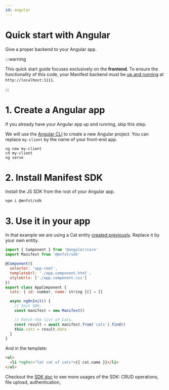 ```yaml
---
id: angular
---
```


# Quick start with Angular

Give a proper backend to your Angular app.

:::warning

This quick start guide focuses exclusively on the **frontend**. To ensure the functionality of this code, your Manifest backend must be [up and running](./introduction.md#install-manifest) at `http://localhost:1111`.

:::

# 1. Create a Angular app

If you already have your Angular app up and running, skip this step.

We will use the [Angular CLI](https://angular.io/cli) to create a new Angular project. You can replace `my-client` by the name of your front-end app.

```
ng new my-client
cd my-client
ng serve
```

# 2. Install Manifest SDK

Install the JS SDK from the root of your Angular app.

```
npm i @mnfst/sdk
```

# 3. Use it in your app

In that example we are using a Cat entity [created previously](entities.md). Replace it by your own entity.

```js title="app.component.ts"
import { Component } from '@angular/core'
import Manifest from '@mnfst/sdk'

@Component({
  selector: 'app-root',
  templateUrl: './app.component.html',
  styleUrls: ['./app.component.css']
})
export class AppComponent {
  cats: { id: number, name: string }[] = []

  async ngOnInit() {
    // Init SDK.
    const manifest = new Manifest()

    // Fetch the list of Cats.
    const result = await manifest.from('cats').find()
    this.cats = result.data
  }
}
```

And in the template:

```html
<ul>
  <li *ngFor="let cat of cats">{{ cat.name }}</li>
</ul>
```

Checkout the [SDK doc](./crud.md#using-the-javascript-sdk) to see more usages of the SDK: CRUD operations, file upload, authentication,
